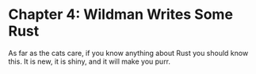 # Chapter 4: Wildman Writes Some Rust

As far as the cats care, if you know anything about Rust you should know this. It is new, it is shiny, and it will make you purr.
